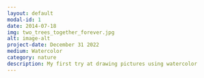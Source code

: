 ```yaml
---
layout: default
modal-id: 1
date: 2014-07-18
img: two_trees_together_forever.jpg
alt: image-alt
project-date: December 31 2022
medium: Watercolor
category: nature
description: My first try at drawing pictures using watercolor 
---
```

